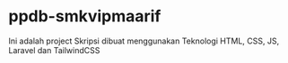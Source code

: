 # ppdb-smkvipmaarif
Ini adalah project Skripsi dibuat menggunakan Teknologi HTML, CSS, JS, Laravel dan TailwindCSS
